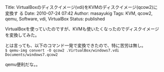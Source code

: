 Title: VirtualBoxのディスクイメージ(vdi)をKVMのディスクイメージ(qcow2)に変換す る
Date: 2010-07-24 07:42
Author: masayukig
Tags: KVM, qcow2, qemu, Software, vdi, VirtualBox
Status: published

VirtualBoxを使っていたのですが、KVMも使いたくなったのでディスクイメージを変換してみた。

とは言っても、以下のコマンド一発で変換できたので、特に苦労は無し。  
`$ qemu-img convert -O qcow2 .VirtualBox/windows7.vdi Documents/windows7.qcow2`

qemu便利だな。。
